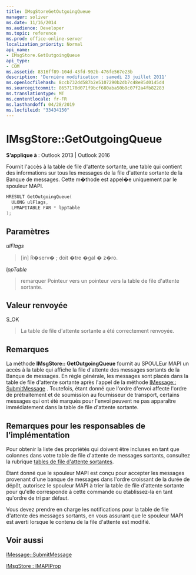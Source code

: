```yaml
---
title: IMsgStoreGetOutgoingQueue
manager: soliver
ms.date: 11/16/2014
ms.audience: Developer
ms.topic: reference
ms.prod: office-online-server
localization_priority: Normal
api_name:
- IMsgStore.GetOutgoingQueue
api_type:
- COM
ms.assetid: 8316ff89-104d-43fd-902b-476fe567e23b
description: 'Derniére modification : samedi 23 juillet 2011'
ms.openlocfilehash: 8ccb732dd587b2e5107290b2db7c48e85d0145d4
ms.sourcegitcommit: 8657170d071f9bcf680aba50b9c07f2a4fb82283
ms.translationtype: MT
ms.contentlocale: fr-FR
ms.lasthandoff: 04/28/2019
ms.locfileid: "33434150"
---
```

# <a name="imsgstoregetoutgoingqueue"></a>IMsgStore::GetOutgoingQueue

  
  
**S’applique à** : Outlook 2013 | Outlook 2016 
  
Fournit l'accès à la table de file d'attente sortante, une table qui contient des informations sur tous les messages de la file d'attente sortante de la Banque de messages. Cette m�thode est appel�e uniquement par le spouleur MAPI.
  
```cpp
HRESULT GetOutgoingQueue(
  ULONG ulFlags,
  LPMAPITABLE FAR * lppTable
);
```

## <a name="parameters"></a>Paramètres

 _ulFlags_
  
> [in] R�serv� ; doit �tre �gal � z�ro.
    
 _lppTable_
  
> remarquer Pointeur vers un pointeur vers la table de file d'attente sortante.
    
## <a name="return-value"></a>Valeur renvoyée

S_OK 
  
> La table de file d'attente sortante a été correctement renvoyée.
    
## <a name="remarks"></a>Remarques

La méthode **IMsgStore:: GetOutgoingQueue** fournit au SPOULEur MAPI un accès à la table qui affiche la file d'attente des messages sortants de la Banque de messages. En règle générale, les messages sont placés dans la table de file d'attente sortante après l'appel de la méthode [IMessage:: SubmitMessage](imessage-submitmessage.md) . Toutefois, étant donné que l'ordre d'envoi affecte l'ordre de prétraitement et de soumission au fournisseur de transport, certains messages qui ont été marqués pour l'envoi peuvent ne pas apparaître immédiatement dans la table de file d'attente sortante. 
  
## <a name="notes-to-implementers"></a>Remarques pour les responsables de l’implémentation

Pour obtenir la liste des propriétés qui doivent être incluses en tant que colonnes dans votre table de file d'attente de messages sortants, consultez la rubrique [tables de file d'attente sortantes](outgoing-queue-tables.md). 
  
Étant donné que le spouleur MAPI est conçu pour accepter les messages provenant d'une banque de messages dans l'ordre croissant de la durée de dépôt, autorisez le spouleur MAPI à trier la table de file d'attente sortante pour qu'elle corresponde à cette commande ou établissez-la en tant qu'ordre de tri par défaut.
  
Vous devez prendre en charge les notifications pour la table de file d'attente des messages sortants, en vous assurant que le spouleur MAPI est averti lorsque le contenu de la file d'attente est modifié. 
  
## <a name="see-also"></a>Voir aussi



[IMessage::SubmitMessage](imessage-submitmessage.md)
  
[IMsgStore : IMAPIProp](imsgstoreimapiprop.md)


